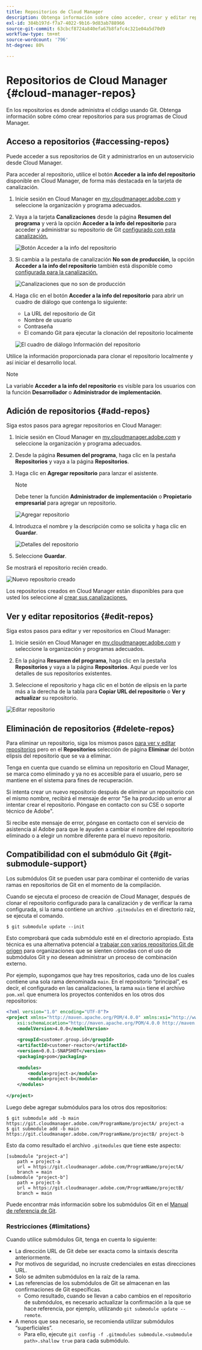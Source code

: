 ```yaml
---
title: Repositorios de Cloud Manager
description: Obtenga información sobre cómo acceder, crear y editar repositorios para sus programas de Cloud Manager.
exl-id: 384b197d-f7a7-4022-9b16-9d83ab788966
source-git-commit: 63cbcf8724a840efa67b8fafc4c321e04a5d70d9
workflow-type: tm+mt
source-wordcount: '796'
ht-degree: 80%

---
```



# Repositorios de Cloud Manager {#cloud-manager-repos}

En los repositorios es donde administra el código usando Git. Obtenga información sobre cómo crear repositorios para sus programas de Cloud Manager.

## Acceso a repositorios {#accessing-repos}

Puede acceder a sus repositorios de Git y administrarlos en un autoservicio desde Cloud Manager.

Para acceder al repositorio, utilice el botón **Acceder a la info del repositorio** disponible en Cloud Manager, de forma más destacada en la tarjeta de canalización.

1. Inicie sesión en Cloud Manager en [my.cloudmanager.adobe.com](https://my.cloudmanager.adobe.com) y seleccione la organización y programa adecuados.

1. Vaya a la tarjeta **Canalizaciones** desde la página **Resumen del programa** y verá la opción **Acceder a la info del repositorio** para acceder y administrar su repositorio de Git [configurado con esta canalización.](/help/using/production-pipelines.md)

   ![Botón Acceder a la info del repositorio](/help/assets/access-repo1.png)

1. Si cambia a la pestaña de canalización **No son de producción**, la opción **Acceder a la info del repositorio** también está disponible como [configurada para la canalización.](/help/using/non-production-pipelines.md)

   ![Canalizaciones que no son de producción](/help/assets/access-repo-nonprod.png)

1. Haga clic en el botón **Acceder a la info del repositorio** para abrir un cuadro de diálogo que contenga lo siguiente:

   * La URL del repositorio de Git
   * Nombre de usuario
   * Contraseña
   * El comando Git para ejecutar la clonación del repositorio localmente

   ![El cuadro de diálogo Información del repositorio](/help/assets/access-repo-create.png)

Utilice la información proporcionada para clonar el repositorio localmente y así iniciar el desarrollo local.

>[!NOTE]
>
>La variable **Acceder a la info del repositorio** es visible para los usuarios con la función **Desarrollador** o **Administrador de implementación**.

## Adición de repositorios {#add-repos}

Siga estos pasos para agregar repositorios en Cloud Manager:

1. Inicie sesión en Cloud Manager en [my.cloudmanager.adobe.com](https://my.cloudmanager.adobe.com) y seleccione la organización y programa adecuados.

1. Desde la página **Resumen del programa**, haga clic en la pestaña **Repositorios** y vaya a la página **Repositorios**.

1. Haga clic en **Agregar repositorio** para lanzar el asistente.

   >[!NOTE]
   >
   >Debe tener la función **Administrador de implementación** o **Propietario empresarial** para agregar un repositorio.

   ![Agregar repositorio](/help/assets/create-repo2.png)

1. Introduzca el nombre y la descripción como se solicita y haga clic en **Guardar**.

   ![Detalles del repositorio](/help/assets/repo-1.png)

1. Seleccione **Guardar**.

Se mostrará el repositorio recién creado.

![Nuevo repositorio creado](/help/assets/create-repo3.png)

Los repositorios creados en Cloud Manager están disponibles para que usted los seleccione al [crear sus canalizaciones.](/help/overview/ci-cd-pipelines.md)

## Ver y editar repositorios {#edit-repos}

Siga estos pasos para editar y ver repositorios en Cloud Manager:

1. Inicie sesión en Cloud Manager en [my.cloudmanager.adobe.com](https://my.cloudmanager.adobe.com) y seleccione la organización y programas adecuados.

1. En la página **Resumen del programa**, haga clic en la pestaña **Repositorios** y vaya a la página **Repositorios**. Aquí puede ver los detalles de sus repositorios existentes.

1. Seleccione el repositorio y haga clic en el botón de elipsis en la parte más a la derecha de la tabla para **Copiar URL del repositorio** o **Ver y actualizar** su repositorio.

![Editar repositorio](/help/assets/create-repo3.png)

## Eliminación de repositorios {#delete-repos}

Para eliminar un repositorio, siga los mismos pasos [para ver y editar repositorios](#edit-repos) pero en el **Repositorios** selección de página **Eliminar** del botón elipsis del repositorio que se va a eliminar.

Tenga en cuenta que cuando se elimina un repositorio en Cloud Manager, se marca como eliminado y ya no es accesible para el usuario, pero se mantiene en el sistema para fines de recuperación.

Si intenta crear un nuevo repositorio después de eliminar un repositorio con el mismo nombre, recibirá el mensaje de error &quot;Se ha producido un error al intentar crear el repositorio. Póngase en contacto con su CSE o soporte técnico de Adobe&quot;.

Si recibe este mensaje de error, póngase en contacto con el servicio de asistencia al Adobe para que le ayuden a cambiar el nombre del repositorio eliminado o a elegir un nombre diferente para el nuevo repositorio.

## Compatibilidad con el submódulo Git {#git-submodule-support}

Los submódulos Git se pueden usar para combinar el contenido de varias ramas en repositorios de Git en el momento de la compilación.

Cuando se ejecuta el proceso de creación de Cloud Manager, después de clonar el repositorio configurado para la canalización y de verificar la rama configurada, si la rama contiene un archivo `.gitmodules` en el directorio raíz, se ejecuta el comando.

```
$ git submodule update --init
```

Esto comprobará que cada submódulo esté en el directorio apropiado. Esta técnica es una alternativa potencial a [trabajar con varios repositorios Git de origen](/help/managing-code/multiple-git-repos.md) para organizaciones que se sienten cómodas con el uso de submódulos Git y no desean administrar un proceso de combinación externo.

Por ejemplo, supongamos que hay tres repositorios, cada uno de los cuales contiene una sola rama denominada `main`. En el repositorio “principal”, es decir, el configurado en las canalizaciones, la rama `main` tiene el archivo `pom.xml` que enumera los proyectos contenidos en los otros dos repositorios:

```xml
<?xml version="1.0" encoding="UTF-8"?>
<project xmlns="http://maven.apache.org/POM/4.0.0" xmlns:xsi="http://www.w3.org/2001/XMLSchema-instance"
    xsi:schemaLocation="http://maven.apache.org/POM/4.0.0 http://maven.apache.org/maven-v4_0_0.xsd">
    <modelVersion>4.0.0</modelVersion>
   
    <groupId>customer.group.id</groupId>
    <artifactId>customer-reactor</artifactId>
    <version>0.0.1-SNAPSHOT</version>
    <packaging>pom</packaging>
   
    <modules>
        <module>project-a</module>
        <module>project-b</module>
    </modules>
   
</project>
```

Luego debe agregar submódulos para los otros dos repositorios:

```shell
$ git submodule add -b main https://git.cloudmanager.adobe.com/ProgramName/projectA/ project-a
$ git submodule add -b main https://git.cloudmanager.adobe.com/ProgramName/projectB/ project-b
```

Esto da como resultado el archivo `.gitmodules` que tiene este aspecto:

```text
[submodule "project-a"]
    path = project-a
    url = https://git.cloudmanager.adobe.com/ProgramName/projectA/
    branch = main
[submodule "project-b"]
    path = project-b
    url = https://git.cloudmanager.adobe.com/ProgramName/projectB/
    branch = main
```

Puede encontrar más información sobre los submódulos Git en el [Manual de referencia de Git](https://git-scm.com/book/en/v2/Git-Tools-Submodules).

### Restricciones     {#limitations}

Cuando utilice submódulos Git, tenga en cuenta lo siguiente:

* La dirección URL de Git debe ser exacta como la sintaxis descrita anteriormente.
* Por motivos de seguridad, no incruste credenciales en estas direcciones URL.
* Solo se admiten submódulos en la raíz de la rama.
* Las referencias de los submódulos de Git se almacenan en las confirmaciones de Git específicas.
   * Como resultado, cuando se llevan a cabo cambios en el repositorio de submódulos, es necesario actualizar la confirmación a la que se hace referencia, por ejemplo, utilizando `git submodule update --remote`.
* A menos que sea necesario, se recomienda utilizar submódulos “superficiales”.
   * Para ello, ejecute `git config -f .gitmodules submodule.<submodule path>.shallow true` para cada submódulo.
